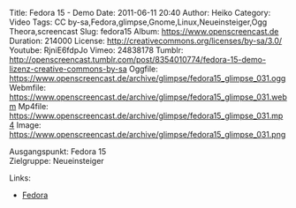 Title: Fedora 15 - Demo
Date: 2011-06-11 20:40
Author: Heiko
Category: Video
Tags: CC by-sa,Fedora,glimpse,Gnome,Linux,Neueinsteiger,Ogg Theora,screencast
Slug: fedora15
Album: https://www.openscreencast.de
Duration: 214000
License: http://creativecommons.org/licenses/by-sa/3.0/
Youtube: RjniE6fdpJo
Vimeo: 24838178
Tumblr: http://openscreencast.tumblr.com/post/8354010774/fedora-15-demo-lizenz-creative-commons-by-sa
Oggfile: https://www.openscreencast.de/archive/glimpse/fedora15_glimpse_031.ogg
Webmfile: https://www.openscreencast.de/archive/glimpse/fedora15_glimpse_031.webm
Mp4file: https://www.openscreencast.de/archive/glimpse/fedora15_glimpse_031.mp4
Image: https://www.openscreencast.de/archive/glimpse/fedora15_glimpse_031.png

Ausgangspunkt: Fedora 15  
Zielgruppe: Neueinsteiger  

Links:

  * [Fedora](http://fedoraproject.org/ "Link zu fedoraproject.org")

